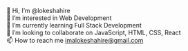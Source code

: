 👋 Hi, I’m @lokeshahire <br>
👀 I’m interested in Web Development <br>
🌱 I’m currently learning Full Stack Development <br>
💞️ I’m looking to collaborate on JavaScript, HTML, CSS, React  <br>
📫 How to reach me imalokeshahire@gmail.com <br>
